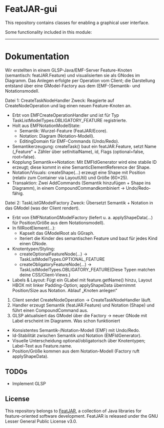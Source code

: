 # FeatJAR-gui

This repository contains classes for enabling a graphical user interface.

Some functionality included in this module:


---
# Dokumentation
Wir erstellten in einem GLSP-Java/EMF-Server Feature-Knoten (semantisch: featJAR.Feature) und visualisierten sie als GNodes im Diagramm. Das Anlegen erfolgte per Operation vom Client; die Darstellung entstand über eine GModel-Factory aus dem (EMF-)Semantik- und Notationsmodell.

Datei 1: CreateTaskNodeHandler
Zweck: Reagierte auf CreateNodeOperation und lag einen neuen Feature-Knoten an.
* Erbt von EMFCreateOperationHandler<CreateNodeOperation> und ist für Typ TaskListModelTypes.OBLIGATORY_FEATURE registrierte.
* Holt aus EMFNotationModelState:
    * Semantik: Wurzel-Feature (FeatJAR/Ecore).
    * Notation: Diagram (Notation-Modell).
    * EditingDomain für EMF-Commands (Undo/Redo).
* Semantikerzeugung: createTask() baut ein featJAR.Feature, setzt Name („Feature“ + Zähler über setInitialName), id, Flags (optional=false, root=false).
* Kopplung Semantik↔Notation: Mit EMFIdGenerator wird eine stabile ID erzeugt; diese kommt in eine SemanticElementReference der Shape.
* Notation/Visuals: createShape(...) erzeugt eine Shape mit Position (relativ zum Container via LayoutUtil) und Größe (60×25).
* Transaktion: Zwei AddCommands (Semantik hinzufügen + Shape ins Diagramm), in einem CompoundCommandkombiniert → Undo/Redo-fähig.

Datei 2: TaskListGModelFactory
Zweck: Übersetzt Semantik + Notation in das GModel (was der Client rendert).
* Erbt von EMFNotationGModelFactory (liefert u. a. applyShapeData(...) für Position/Größe aus dem Notationsmodell).
* In fillRootElement(...):
    * Kapselt das GModelRoot als GGraph.
    * Iteriert die Kinder des semantischen Feature und baut für jedes Kind einen GNode.
* Knotentypen/Styling:
    * createOptionalFeatureNode(...) → TaskListModelTypes.OPTIONAL_FEATURE
    * createObligatoryFeatureNode(...) → TaskListModelTypes.OBLIGATORY_FEATURE(Diese Typen matchen deine CSS/Client-Views.)
* Labels & Layout: Fügt ein GLabel mit feature.getName() hinzu, Layout HBOX mit linker Padding-Option; applyShapeData übernimmt Position/Size aus Notation.
Ablauf „Knoten anlegen“
1. Client sendet CreateNodeOperation → CreateTaskNodeHandler läuft.
2. Handler erzeugt Semantik (featJAR.Feature) und Notation (Shape) und führt einen CompoundCommand aus.
3. GLSP aktualisiert das GModel über die Factory → neuer GNode mit Label erscheint im Diagramm.
Was schon funktioniert
* Konsistentes Semantik-/Notation-Modell (EMF) mit Undo/Redo.
* Id-Stabilität zwischen Semantik und Notation (EMFIdGenerator).
* Visuelle Unterscheidung optional/obligatorisch über Knotentypen; Label-Text aus Feature.name.
* Position/Größe kommen aus dem Notation-Modell (Factory ruft applyShapeData).




## TODOs

* Implement GLSP

## License

This repository belongs to [FeatJAR](https://github.com/FeatureIDE/FeatJAR), a collection of Java libraries for feature-oriented software development.
FeatJAR is released under the GNU Lesser General Public License v3.0.

